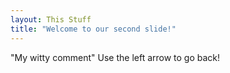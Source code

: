 ```yaml
---
layout: This Stuff
title: "Welcome to our second slide!"
---
```

"My witty comment"
Use the left arrow to go back!
